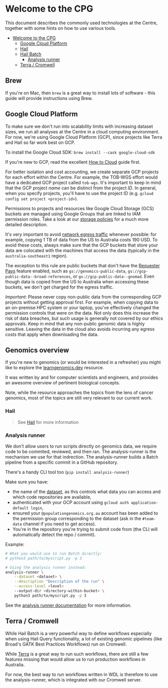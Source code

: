 # Welcome to the CPG

This document describes the commonly used technologies at the Centre, together
with some hints on how to use various tools.

- [Welcome to the CPG](#welcome-to-the-cpg)
  - [Google Cloud Platform](#google-cloud-platform)
  - [Hail](#hail)
  - [Hail Batch](#hail-batch)
    - [Analysis runner](#analysis-runner)
  - [Terra / Cromwell](#terra--cromwell)

## Brew

If you're on Mac, then `brew` is a great way to install lots of software - this guide will provide instructions using Brew.

## Google Cloud Platform

To make sure we don't run into scalability limits with increasing dataset sizes,
we run all analyses at the Centre in a cloud computing environment. For now,
we're using Google Cloud Platform (GCP), since projects like Terra and Hail so
far work best on GCP.

To install the Google Cloud SDK: `brew install --cask google-cloud-sdk`

If you're new to GCP, read the excellent [How to Cloud](https://github.com/danking/hail-cloud-docs/blob/master/how-to-cloud.md) guide first.

For better isolation and cost accounting, we create separate GCP projects for each effort within the Centre. For example, the TOB-WGS effort would have a dedicated GCP project called `tob-wgs`. It's important to keep in mind that the GCP project _name_ can be distinct from the project _ID_. In general, when you specify projects, you'll have to use the project ID (e.g. `gcloud config set project <project-id>`).

Permissions to projects and resources like Google Cloud Storage (GCS) buckets are managed using Google Groups that are linked to IAM permission roles. Take a look at our [storage policies](storage_policies) for a much more detailed description.

It's very important to avoid
[network egress traffic](https://cloud.google.com/vpc/network-pricing#internet_egress) whenever possible: for example, copying 1 TB of data from the US to Australia costs 190 USD. To avoid these costs, always make sure that the GCP buckets that store your data are colocated with the machines that access the data (typically in the `australia-southeast1` region).

The exception to this rule are public buckets that don't have the [Requester Pays](https://cloud.google.com/storage/docs/requester-pays) feature enabled, such as `gs://genomics-public-data`, `gs://gcp-public-data--broad-references`, or `gs://gcp-public-data--gnomad`. Even though data is copied from the US to Australia when accessing these buckets, we don't get charged for the egress traffic.

_Important_: Please never copy non-public data from the corresponding GCP projects without getting approval first. For example, when copying data to an on-premise HPC system or your laptop, you've effectively changed the permission controls that were on the data. Not only does this increase the risk of data breaches, but such usage is generally not covered by our ethics approvals. Keep in mind that any non-public genomic data is highly sensitive. Leaving the data in the cloud also avoids incurring any egress costs that apply when downloading the data.

## Genomics overview

If you're new to genomics (or would be interested in a refresher) you might like to explore the [learngenomics.dev](https://learngenomics.dev/) resource.

It was written by and for computer scientists and engineers, and provides an awesome overview of pertinent biological concepts.

Note, while the resource approaches the topics from the lens of cancer genomics, most of the topics are still very relevant to our current work.

### Hail

> See [Hail](/hail.md) for more information

### Analysis runner

We don't allow users to run scripts directly on genomics data, we require code to be commited, reviewed, and then ran. The analysis-runner is the mechanism we use for that indrection. The analysis-runner builds a Batch pipeline from a specific commit in a GitHub repository.

There's a handy CLI tool too (`pip install analysis-runner`)

Make sure you have:

- the name of the [dataset](storage_policies), as this controls what data you can access and which code repositories are available,
- authenticated with your GCP account using `gcloud auth application-default login`,
- ensured your `@populationgenomics.org.au` account has been added to the permission group corresponding to the dataset (ask in the `#team-data` channel if you need to get access).
- You're in the repository you're trying to submit code from (the CLI will automatically detect the repo / commit).

Example:

```bash
# What you would use to run Batch directly:
# python3 path/to/myscript.py -p 3

# Using the analysis runner instead:
analysis-runner \
    --dataset <dataset> \
    --description "Description of the run" \
    --access-level <level>
    --output-dir <directory-within-bucket> \
    python3 path/to/myscript.py -p 3
```

See the [analysis runner documentation](https://github.com/populationgenomics/analysis-runner#cli) for more information.

## Terra / Cromwell

While Hail Batch is a very powerful way to define workflows especially when
using Hail Query functionality, a lot of existing genomic pipelines (like
Broad's GATK Best Practices Workflows) run on Cromwell.

While [Terra](https://terra.bio/) is a great way to run such workflows, there
are still a few features missing that would allow us to run production workflows
in Australia.

For now, the best way to run workflows written in WDL is therefore to use the analysis-runner, which is integrated with our Cromwell server.
